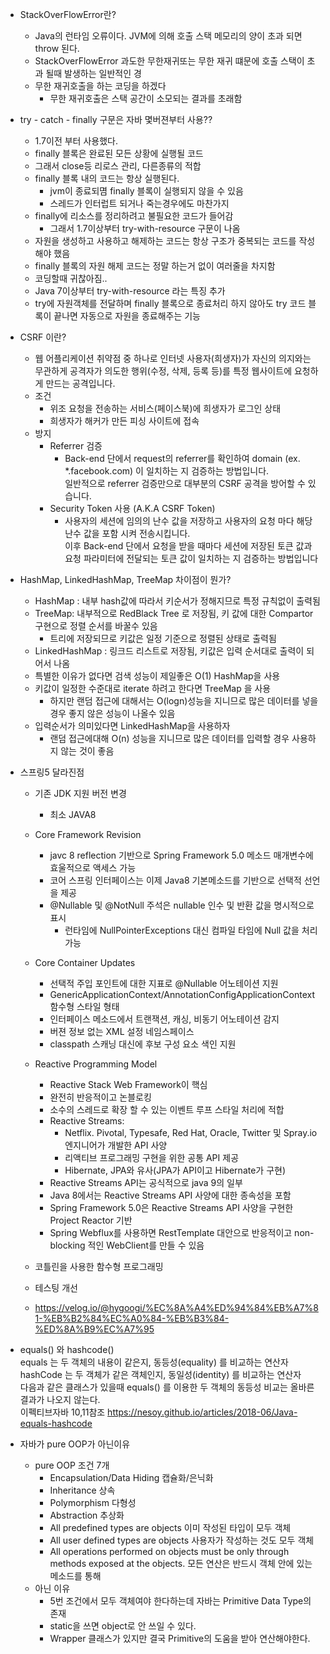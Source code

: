 - StackOverFlowError란?
    - Java의 런타임 오류이다. JVM에 의해 호출 스택 메모리의 양이 초과 되면 throw 된다.
    - StackOverFlowError 과도한 무한재귀또는 무한 재귀 떄문에 호출 스택이 초과 될때 발생하는 일반적인 경
    - 무한 재귀호출을 하는 코딩을 하겠다
        - 무한 재귀호출은 스택 공간이 소모되는 결과를 초래함

- try - catch - finally 구문은 자바 몇버젼부터 사용??
    - 1.7이전 부터 사용했다.
    - finally 블록은 완료된 모든 상황에 실행될 코드
    - 그래서 close등 리로스 관리, 다른종류의 적합
    - finally 블록 내의 코드는 항상 실행된다.
        - jvm이 종료되몀 finally 블록이  실행되지 않을 수 있음
        - 스레드가 인터럽트 되거나 죽는경우에도 마찬가지
    - finally에 리소스를 정리하려고 불필요한 코드가 들어감 
        - 그래서 1.7이상부터 try-with-resource 구문이 나옴
    - 자원을 생성하고 사용하고 해제하는 코드는 항상 구조가 중복되는 코드를 작성해야 했음
    - finally 블록의 자원 해제 코드는 정말 하는거 없이 여러줄을 차지함
    - 코딩할때 귀찮아짐.. 
    - Java 7이상부터 try-with-resource 라는 특징 추가
    - try에 자원객체를 전달하며 finally 블록으로 종료처리 하지 않아도 try 코드 블록이 끝나면 자동으로 자원을 종료해주는 기능

- CSRF 이란? 
    - 웹 어플리케이션 취약점 중 하나로 인터넷 사용자(희생자)가 자신의 의지와는 무관하게 공격자가 의도한 행위(수정, 삭제, 등록 등)를 특정 웹사이트에 요청하게 만드는 공격입니다.
    - 조건
        - 위조 요청을 전송하는 서비스(페이스북)에 희생자가 로그인 상태
        - 희생자가 해커가 만든 피싱 사이트에 접속
    - 방지
        - Referrer 검증
            - Back-end 단에서 request의 referrer를 확인하여 domain (ex. *.facebook.com) 이 일치하는 지 검증하는 방법입니다.  
              일반적으로 referrer 검증만으로 대부분의 CSRF 공격을 방어할 수 있습니다.
        - Security Token 사용 (A.K.A CSRF Token)
            - 사용자의 세션에 임의의 난수 값을 저장하고 사용자의 요청 마다 해당 난수 값을 포함 시켜 전송시킵니다.   
                이후 Back-end 단에서 요청을 받을 때마다 세션에 저장된 토큰 값과 요청 파라미터에 전달되는 토큰 값이 일치하는 지 검증하는 방법입니다

- HashMap, LinkedHashMap, TreeMap 차이점이 뭔가?
    - HashMap : 내부 hash값에 따라서 키순서가 정해지므로 특정 규칙없이 출력됨
    - TreeMap: 내부적으로 RedBlack Tree 로 저장됨, 키 값에 대한 Compartor 구현으로 정렬 순서를 바꿀수 있음
        - 트리에 저장되므로 키값은 일정 기준으로 정렬된 상태로 출력됨
    - LinkedHashMap : 링크드 리스트로 저장됨, 키값은 입력 순서대로 출력이 되어서 나옴
    - 특별한 이유가 없다면 검색 성능이 제일좋은 O(1) HashMap을 사용
    - 키값이 일정한 수준대로 iterate 하려고 한다면 TreeMap 을 사용
        - 하지만 랜덤 접근에 대해서는 O(logn)성능을 지니므로 많은 데이터를 넣을 경우 좋지 않은 성능이 나올수 있음
    - 입력순서가 의미있다면 LinkedHashMap을 사용하자
        - 랜덤 접근에대해 O(n) 성능을 지니므로 많은 데이터를 입력할 경우 사용하지 않는 것이 좋음

- 스프링5 달라진점
    - 기존 JDK 지원 버전 변경 
        - 최소 JAVA8
    - Core Framework Revision
        - javc 8 reflection 기반으로 Spring Framework 5.0 메소드 매개변수에 효울적으로 액세스 가능
        - 코어 스프링 인터페이스는 이제 Java8 기본메소드를 기반으로 선택적 선언을 제공
        - @Nullable 및 @NotNull 주석은 nullable 인수 및 반환 값을 명시적으로 표시
            - 런타임에 NullPointerExceptions 대신 컴파일 타임에 Null 값을 처리 가능
    
    - Core Container Updates
        - 선택적 주입 포인트에 대한 지표로 @Nullable 어노테이션 지원
        - GenericApplicationContext/AnnotationConfigApplicationContext 함수형 스타일 형태
        - 인터페이스 메소드에서 트랜잭션, 캐싱, 비동기 어노테이션 감지
        - 버젼 정보 없는 XML 설정 네임스페이스
        - classpath 스캐닝 대신에 후보 구성 요소 색인 지원
    
    - Reactive Programming Model
        - Reactive Stack Web Framework이 핵심
        - 완전히 반응적이고 논블로킹
        - 소수의 스레드로 확장 할 수 있는 이벤트 루프 스타일 처리에 적합
        - Reactive Streams:
            - Netflix. Pivotal, Typesafe, Red Hat, Oracle, Twitter 및 Spray.io 엔지니어가 개발한 API 사양
            - 리액티브 프로그래밍 구현을 위한 공통 API 제공
            - Hibernate, JPA와 유사(JPA가 API이고 Hibernate가 구현)    
        - Reactive Streams API는 공식적으로 java 9의 일부
        - Java 8에서는 Reactive Streams API 사양에 대한 종속성을 포함
        - Spring Framework 5.0은 Reactive Streams API 사양을 구현한 Project Reactor 기반
        - Spring Webflux를 사용하면 RestTemplate 대안으로 반응적이고 non-blocking 적인 WebClient를 만들 수 있음
        
    - 코틀린을 사용한 함수형 프로그래밍
    - 테스팅 개선
    - https://velog.io/@hygoogi/%EC%8A%A4%ED%94%84%EB%A7%81-%EB%B2%84%EC%A0%84-%EB%B3%84-%ED%8A%B9%EC%A7%95
    
- equals() 와 hashcode()  
  equals 는 두 객체의 내용이 같은지, 동등성(equality) 를 비교하는 연산자  
  hashCode 는 두 객체가 같은 객체인지, 동일성(identity) 를 비교하는 연산자  
  다음과 같은 클래스가 있을때 equals() 를 이용한 두 객체의 동등성 비교는 올바른 결과가 나오지 않는다.  
  이펙티브자바 10,11참조
  https://nesoy.github.io/articles/2018-06/Java-equals-hashcode
  
  
 - 자바가 pure OOP가 아닌이유
    - pure OOP 조건 7개
         - Encapsulation/Data Hiding 캡슐화/은닉화
         - Inheritance 상속
         - Polymorphism 다형성
         - Abstraction 추상화
         - All predefined types are objects 이미 작성된 타입이 모두 객체
         - All user defined types are objects 사용자가 작성하는 것도 모두 객체
         - All operations performed on objects must be only through methods exposed at the objects.
             모든 연산은 반드시 객체 안에 있는 메소드를 통해
    - 아닌 이유
        - 5번 조건에서 모두 객체여야 한다하는데 자바는 Primitive Data Type의 존재
        - static을 쓰면 object로 안 쓰일 수 있다.
        - Wrapper 클래스가 있지만 결국 Primitive의 도움을 받아 연산해야한다.   
